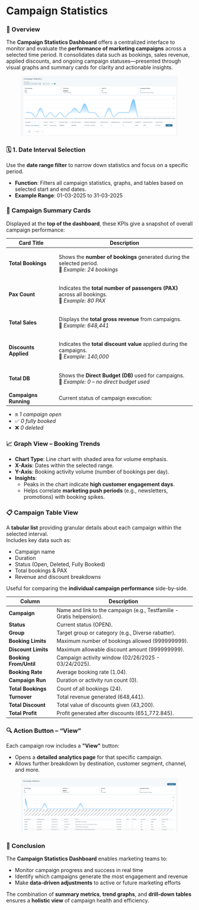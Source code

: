 # Campaign Statistics

### 🔎 Overview

The **Campaign Statistics Dashboard** offers a centralized interface to monitor and evaluate the **performance of marketing campaigns** across a selected time period. It consolidates data such as bookings, sales revenue, applied discounts, and ongoing campaign statuses—presented through visual graphs and summary cards for clarity and actionable insights.

<figure><img src=".gitbook/assets/image (1) (1) (1) (2).png" alt=""><figcaption></figcaption></figure>

### 🗓️ 1. Date Interval Selection

Use the **date range filter** to narrow down statistics and focus on a specific period.

* **Function**: Filters all campaign statistics, graphs, and tables based on selected start and end dates.
* **Example Range**: 01-03-2025 to 31-03-2025

### 🧾 Campaign Summary Cards

Displayed at the **top of the dashboard**, these KPIs give a snapshot of overall campaign performance:

| Card Title            | Description                                                                                                                    |
| --------------------- | ------------------------------------------------------------------------------------------------------------------------------ |
| **Total Bookings**    | <p>Shows the <strong>number of bookings</strong> generated during the selected period.<br>📌 <em>Example: 24 bookings</em></p> |
| **Pax Count**         | <p>Indicates the <strong>total number of passengers (PAX)</strong> across all bookings.<br>📌 <em>Example: 80 PAX</em></p>     |
| **Total Sales**       | <p>Displays the <strong>total gross revenue</strong> from campaigns.<br>📌 <em>Example: 648,441</em></p>                       |
| **Discounts Applied** | <p>Indicates the <strong>total discount value</strong> applied during the campaigns.<br>📌 <em>Example: 140,000</em></p>       |
| **Total DB**          | <p>Shows the <strong>Direct Budget (DB)</strong> used for campaigns.<br>📌 <em>Example: 0 – no direct budget used</em></p>     |
| **Campaigns Running** | Current status of campaign execution:                                                                                          |

* 🔛 _1 campaign open_
* ✅ _0 fully booked_
* ❌ _0 deleted_&#x20;

### 📈 Graph View – Booking Trends

* **Chart Type**: Line chart with shaded area for volume emphasis.
* **X-Axis**: Dates within the selected range.
* **Y-Axis**: Booking activity volume (number of bookings per day).
* **Insights**:
  * Peaks in the chart indicate **high customer engagement days**.
  * Helps correlate **marketing push periods** (e.g., newsletters, promotions) with booking spikes.

### 📋 Campaign Table View

A **tabular list** providing granular details about each campaign within the selected interval.\
Includes key data such as:

* Campaign name
* Duration
* Status (Open, Deleted, Fully Booked)
* Total bookings & PAX
* Revenue and discount breakdowns

Useful for comparing the **individual campaign performance** side-by-side.

| Column                 | Description                                                            |
| ---------------------- | ---------------------------------------------------------------------- |
| **Campaign**           | Name and link to the campaign (e.g., Testfamilie - Gratis helpension). |
| **Status**             | Current status (OPEN).                                                 |
| **Group**              | Target group or category (e.g., Diverse rabatter).                     |
| **Booking Limits**     | Maximum number of bookings allowed (999999999).                        |
| **Discount Limits**    | Maximum allowable discount amount (999999999).                         |
| **Booking From/Until** | Campaign activity window (02/26/2025 - 03/24/2025).                    |
| **Booking Rate**       | Average booking rate (1.04).                                           |
| **Campaign Run**       | Duration or activity run count (0).                                    |
| **Total Bookings**     | Count of all bookings (24).                                            |
| **Turnover**           | Total revenue generated (648,441).                                     |
| **Total Discount**     | Total value of discounts given (43,200).                               |
| **Total Profit**       | Profit generated after discounts (651,772.845).                        |

### 🔍 Action Button – “View”

Each campaign row includes a **"View"** button:

* Opens a **detailed analytics page** for that specific campaign.
* Allows further breakdown by destination, customer segment, channel, and more.

<figure><img src=".gitbook/assets/image (2) (1) (1) (1) (1) (1) (1) (1) (1) (1) (1) (1) (1) (1) (1) (1) (1) (1) (1) (1) (1) (1) (1) (1) (1) (1) (1) (1) (1) (1) (1).png" alt=""><figcaption></figcaption></figure>

### 🧠 Conclusion

The **Campaign Statistics Dashboard** enables marketing teams to:

* Monitor campaign progress and success in real time
* Identify which campaigns generate the most engagement and revenue
* Make **data-driven adjustments** to active or future marketing efforts

The combination of **summary metrics**, **trend graphs**, and **drill-down tables** ensures a **holistic view** of campaign health and efficiency.
